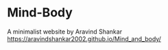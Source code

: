 # Mind-Body
A minimalist website by Aravind Shankar
https://aravindshankar2002.github.io/Mind_and_body/
